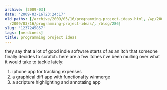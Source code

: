 ```yaml
---
archive: [2009-03]
date: '2009-03-16T23:24:17'
old_paths: [/archive/2009/03/16/programming-project-ideas.html, /wp/2009/03/16/programming-project-ideas/,
  /2009/03/16/programming-project-ideas/, /blog/286]
slug: '1237245857'
tags: [nerdiness]
title: programming project ideas
---
```


they say that a lot of good indie software starts of as an itch that
someone finally decides to scratch. here are a few itches i've been
mulling over what it would take to tackle lately:

1. iphone app for tracking expenses
2. a graphical diff app with functionality winmerge
3. a scripture highlighting and annotating app

